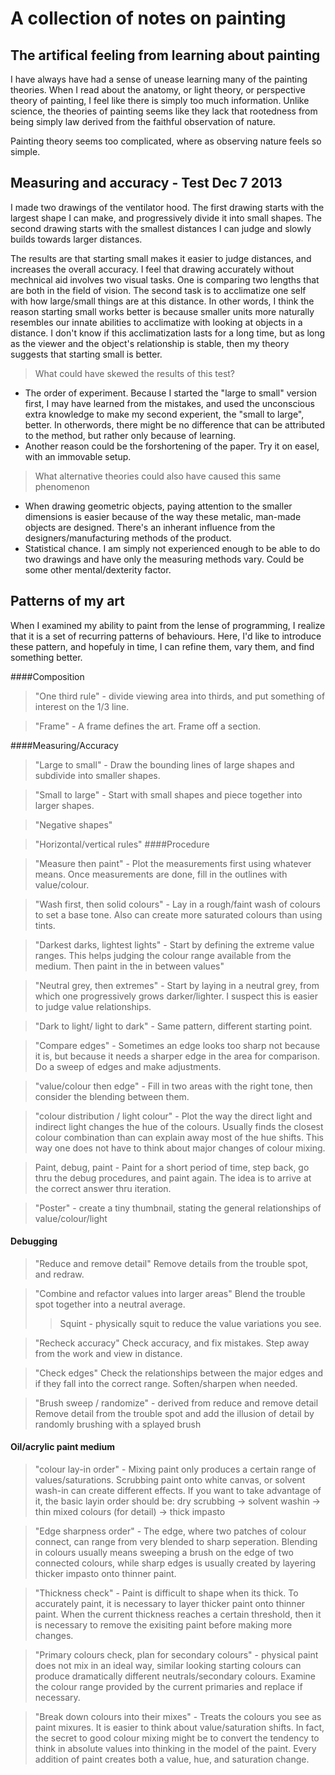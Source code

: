# A collection of notes on painting

## The artifical feeling from learning about painting
I have always have had a sense of unease learning many of the painting theories. When I read about the anatomy, or light theory, or perspective theory of painting, I feel like there is simply too much information. Unlike science, the theories of painting seems like they lack that rootedness from being simply law derived from the faithful observation of nature. 

Painting theory seems too complicated, where as observing nature feels so simple.

## Measuring and accuracy - Test Dec 7 2013
I made two drawings of the ventilator hood. The first drawing starts with the largest shape I can make, and progressively divide it into small shapes. The second drawing starts with the smallest distances I can judge and slowly builds towards larger distances. 

The results are that starting small makes it easier to judge distances, and increases the overall accuracy. I feel that drawing accurately without mechnical aid involves two visual tasks. One is comparing two lengths that are both in the field of vision. The second task is to acclimatize one self with how large/small things are at this distance. In other words, I think the reason starting small works better is because smaller units more naturally resembles our innate abilities to acclimatize with looking at objects in a distance. I don't know if this acclimatization lasts for a long time, but as long as the viewer and the object's relationship is stable, then my theory suggests that starting small is better.
> What could have skewed the results of this test?
- The order of experiment. Because I started the "large to small" version first, I may have learned from the mistakes, and used the unconscious extra knowledge to make my second experient, the "small to large", better. In otherwords, there might be no difference that can be attributed to the method, but rather only because of learning.
- Another reason could be the forshortening of the paper. Try it on easel, with an immovable setup.

> What alternative theories could also have caused this same phenomenon
- When drawing geometric objects, paying attention to the smaller dimensions is easier because of the way these metalic, man-made objects are designed. There's an inherant influence from the designers/manufacturing methods of the product.
- Statistical chance. I am simply not experienced enough to be able to do two drawings and have only the measuring methods vary. Could be some other mental/dexterity factor.

## Patterns of my art
When I examined my ability to paint from the lense of programming, I realize that it is a set of recurring patterns of behaviours. Here, I'd like to introduce these pattern, and hopefuly in time, I can refine them, vary them, and find something better.

####Composition

>"One third rule" - divide viewing area into thirds, and put something of interest on the 1/3 line.

>"Frame" - A frame defines the art. Frame off a section.

####Measuring/Accuracy

>"Large to small" - Draw the bounding lines of large shapes and subdivide into smaller shapes.

>"Small to large" - Start with small shapes and piece together into larger shapes.

>"Negative shapes"

>"Horizontal/vertical rules"
####Procedure

>"Measure then paint" - Plot the measurements first using whatever means. Once measurements are done, fill in the outlines with value/colour. 

>"Wash first, then solid colours" - Lay in a rough/faint wash of colours to set a base tone. Also can create more saturated colours than using tints.

>"Darkest darks, lightest lights" - Start by defining the extreme value ranges. This helps judging the colour range available from the medium. Then paint in the in between values"

>"Neutral grey, then extremes" - Start by laying in a neutral grey, from which one progressively grows darker/lighter. I suspect this is easier to judge value relationships.

>"Dark to light/ light to dark" - Same pattern, different starting point. 

>"Compare edges" - Sometimes an edge looks too sharp not because it is, but because it needs a sharper edge in the area for comparison. Do a sweep of edges and make adjustments.

>"value/colour then edge" - Fill in two areas with the right tone, then consider the blending between them.

>"colour distribution / light colour" - Plot the way the direct light and indirect light changes the hue of the colours. Usually finds the closest colour combination than can explain away most of the hue shifts. This way one does not have to think about major changes of colour mixing.

>Paint, debug, paint - Paint for a short period of time, step back, go thru the debug procedures, and paint again. The idea is to arrive at the correct answer thru iteration.

>"Poster" - create a tiny thumbnail, stating the general relationships of value/colour/light


#### Debugging

>"Reduce and remove detail"
Remove details from the trouble spot, and redraw.

>"Combine and refactor values into larger areas"
Blend the trouble spot together into a neutral average.
>> Squint - physically squit to reduce the value variations you see.

>"Recheck accuracy"
Check accuracy, and fix mistakes. Step away from the work and view in distance.

>"Check edges"
Check the relationships between the major edges and if they fall into the correct range. Soften/sharpen when needed.

>"Brush sweep / randomize" - derived from reduce and remove detail
Remove detail from the trouble spot and add the illusion of detail by randomly brushing with a splayed brush

#### Oil/acrylic paint medium

>"colour lay-in order" - Mixing paint only produces a certain range of values/saturations. Scrubbing paint onto white canvas, or solvent wash-in can create different effects. If you want to take advantage of it, the basic layin order should be: dry scrubbing -> solvent washin -> thin mixed colours (for detail) -> thick impasto

>"Edge sharpness order" - The edge, where two patches of colour connect, can range from very blended to sharp seperation. Blending in colours usually means sweeping a brush on the edge of two connected colours, while sharp edges is usually created by layering thicker impasto onto thinner paint. 

>"Thickness check" - Paint is difficult to shape when its thick. To accurately paint, it is necessary to layer thicker paint onto thinner paint. When the current thickness reaches a certain threshold, then it is necessary to remove the exisiting paint before making more changes.

>"Primary colours check, plan for secondary colours" - physical paint does not mix in an ideal way, similar looking starting colours can produce dramatically different neutrals/secondary colours. Examine the colour range provided by the current primaries and replace if necessary.

>"Break down colours into their mixes" - Treats the colours you see as paint mixures. It is easier to think about value/saturation shifts. In fact, the secret to good colour mixing might be to convert the tendency to think in absolute values into thinking in the model of the paint. Every addition of paint creates both a value, hue, and saturation change.




